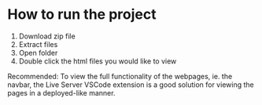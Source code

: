 # How to run the project
1. Download zip file
2. Extract files
3. Open folder
4. Double click the html files you would like to view

Recommended: To view the full functionality of the webpages, ie. the navbar, the Live Server VSCode extension is a good solution for viewing the pages in a deployed-like manner.
